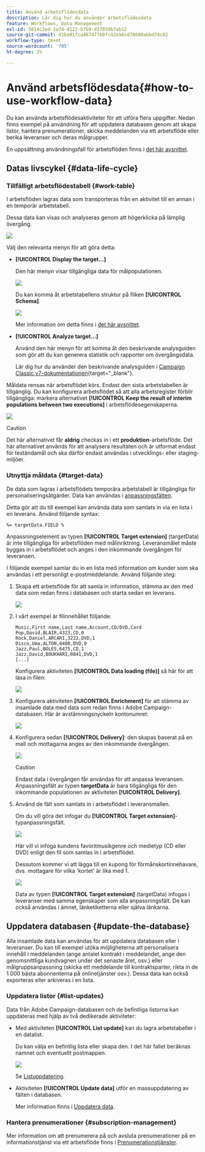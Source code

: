 ```yaml
---
title: Använd arbetsflödesdata
description: Lär dig hur du använder arbetsflödesdata
feature: Workflows, Data Management
exl-id: 5014c2ed-2a74-4122-b7b9-d3703db7ab12
source-git-commit: 41ba91fca46747760fc42ea6cd78600abbd74c02
workflow-type: tm+mt
source-wordcount: '705'
ht-degree: 2%

---
```


# Använd arbetsflödesdata{#how-to-use-workflow-data}

Du kan använda arbetsflödesaktiviteter för att utföra flera uppgifter. Nedan finns exempel på användning för att uppdatera databasen genom att skapa listor, hantera prenumerationer, skicka meddelanden via ett arbetsflöde eller berika leveranser och deras målgrupper.

En uppsättning användningsfall för arbetsflöden finns i [det här avsnittet](workflow-use-cases.md).

## Datas livscykel {#data-life-cycle}

### Tillfälligt arbetsflödestabell {#work-table}

I arbetsflöden lagras data som transporteras från en aktivitet till en annan i en temporär arbetstabell.

Dessa data kan visas och analyseras genom att högerklicka på lämplig övergång.

![](assets/wf-right-click-analyze.png)

Välj den relevanta menyn för att göra detta:

* **[!UICONTROL Display the target...]**

  Den här menyn visar tillgängliga data för målpopulationen.

  ![](assets/wf-right-click-display.png)

  Du kan komma åt arbetstabellens struktur på fliken **[!UICONTROL Schema]**.

  ![](assets/wf-right-click-schema.png)

  Mer information om detta finns i [det här avsnittet](monitor-workflow-execution.md#worktables-and-workflow-schema).

* **[!UICONTROL Analyze target...]**

  Använd den här menyn för att komma åt den beskrivande analysguiden som gör att du kan generera statistik och rapporter om övergångsdata.

  Lär dig hur du använder den beskrivande analysguiden i [Campaign Classic v7-dokumentationen](https://experienceleague.adobe.com/docs/campaign-classic/using/reporting/analyzing-populations/about-descriptive-analysis.html){target="_blank"}.

Måldata rensas när arbetsflödet körs. Endast den sista arbetstabellen är tillgänglig. Du kan konfigurera arbetsflödet så att alla arbetsregister förblir tillgängliga: markera alternativet **[!UICONTROL Keep the result of interim populations between two executions]** i arbetsflödesegenskaperna.

![](assets/wf-purge-data-option.png)

>[!CAUTION]
>
>Det här alternativet får **aldrig** checkas in i ett **produktion**-arbetsflöde. Det här alternativet används för att analysera resultaten och är utformat endast för teständamål och ska därför endast användas i utvecklings- eller staging-miljöer.


### Utnyttja måldata {#target-data}

De data som lagras i arbetsflödets temporära arbetstabell är tillgängliga för personaliseringsåtgärder. Data kan användas i [anpassningsfälten](../../v8/send/personalization-fields.md).

Detta gör att du till exempel kan använda data som samlats in via en lista i en leverans. Använd följande syntax:

```
%= targetData.FIELD %
```

Anpassningselement av typen **[!UICONTROL Target extension]** (targetData) är inte tillgängliga för arbetsflöden med målinriktning. Leveransmålet måste byggas in i arbetsflödet och anges i den inkommande övergången för leveransen.

I följande exempel samlar du in en lista med information om kunder som ska användas i ett personligt e-postmeddelande. Använd följande steg:

1. Skapa ett arbetsflöde för att samla in information, stämma av den med data som redan finns i databasen och starta sedan en leverans.

   ![](assets/wf-targetdata-sample-1.png)

1. I vårt exempel är filinnehållet följande:

   ```
   Music,First name,Last name,Account,CD/DVD,Card
   Pop,David,BLAIR,4323,CD,0
   Rock,Daniel,ARCARI,3222,DVD,1
   Disco,Uma,ALTON,0488,DVD,0
   Jazz,Paul,BOLES,6475,CD,1
   Jazz,David,BOUKHARI,0841,DVD,1
   [...]
   ```

   Konfigurera aktiviteten **[!UICONTROL Data loading (file)]** så här för att läsa in filen:

   ![](assets/wf-targetdata-sample-2.png)

1. Konfigurera aktiviteten **[!UICONTROL Enrichment]** för att stämma av insamlade data med data som redan finns i Adobe Campaign-databasen. Här är avstämningsnyckeln kontonumret:

   ![](assets/wf-targetdata-sample-3.png)

1. Konfigurera sedan **[!UICONTROL Delivery]**: den skapas baserat på en mall och mottagarna anges av den inkommande övergången.

   ![](assets/wf-targetdata-sample-4.png)

   >[!CAUTION]
   >
   >Endast data i övergången får användas för att anpassa leveransen. Anpassningsfält av typen **targetData** är bara tillgängliga för den inkommande populationen av aktiviteten **[!UICONTROL Delivery]**.

1. Använd de fält som samlats in i arbetsflödet i leveransmallen.

   Om du vill göra det infogar du **[!UICONTROL Target extension]**-typanpassningsfält.

   ![](assets/wf-targetdata-sample-5.png)

   Här vill vi infoga kundens favoritmusikgenre och medietyp (CD eller DVD) enligt den fil som samlas in i arbetsflödet.

   Dessutom kommer vi att lägga till en kupong för förmånskortinnehavare, dvs. mottagare för vilka &#39;kortet&#39; är lika med 1.

   ![](assets/wf-targetdata-sample-6.png)

   Data av typen **[!UICONTROL Target extension]** (targetData) infogas i leveranser med samma egenskaper som alla anpassningsfält. De kan också användas i ämnet, länketiketterna eller själva länkarna.


## Uppdatera databasen {#update-the-database}

Alla insamlade data kan användas för att uppdatera databasen eller i leveranser. Du kan till exempel utöka möjligheterna att personalisera innehåll i meddelanden (ange antalet kontrakt i meddelandet, ange den genomsnittliga kundvagnen under det senaste året, osv.) eller målgruppsanpassning (skicka ett meddelande till kontraktsparter, rikta in de 1 000 bästa abonnenterna på onlinetjänster osv.). Dessa data kan också exporteras eller arkiveras i en lista.

### Uppdatera listor  {#list-updates}

Data från Adobe Campaign-databasen och de befintliga listorna kan uppdateras med hjälp av två dedikerade aktiviteter:

* Med aktiviteten **[!UICONTROL List update]** kan du lagra arbetstabeller i en datalist.

  Du kan välja en befintlig lista eller skapa den. I det här fallet beräknas namnet och eventuellt postmappen.

  ![](assets/s_user_create_list.png)

  Se [Listuppdatering](list-update.md).

* Aktiviteten **[!UICONTROL Update data]** utför en massuppdatering av fälten i databasen.

  Mer information finns i [Uppdatera data](update-data.md).

### Hantera prenumerationer {#subscription-management}

Mer information om att prenumerera på och avsluta prenumerationer på en informationstjänst via ett arbetsflöde finns i [Prenumerationstjänster](subscription-services.md).
